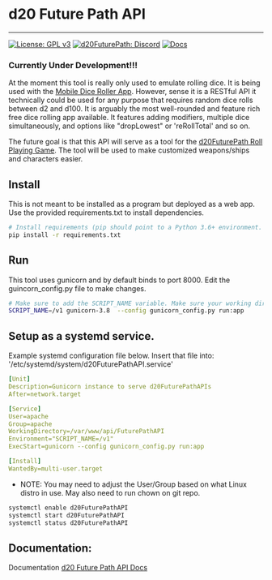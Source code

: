d20 Future Path API
===================

-----
[![License: GPL v3](https://img.shields.io/badge/License-GPLv3-blue.svg)](https://choosealicense.com/licenses/gpl-3.0/)
[![d20FuturePath: Discord](https://img.shields.io/discord/581738731934056449.svg?label=discord&logo=discord)](https://discord.gg/UC74Gudw3m)
[![Docs](https://readthedocs.org/projects/ansicolortags/badge/?version=latest)](http://api.d20futurepath.com/docs/build/html/d20FuturePathAPI.html)


### Currently Under Development!!!

At the moment this tool is really only used to emulate rolling dice. It is being used with the [Mobile Dice Roller App](https://github.com/orcephrye/mobileDiceRoller).
However, sense it is a RESTful API it technically could be used for any purpose that requires random dice rolls between
d2 and d100. It is arguably the most well-rounded and feature rich free dice rolling app available. It features adding
modifiers, multiple dice simultaneously, and options like "dropLowest" or 'reRollTotal' and so on. 

The future goal is that this API will serve as a tool for the [d20FuturePath Roll Playing Game](https://d20futurepath.com).
The tool will be used to make customized weapons/ships and characters easier.

## Install

This is not meant to be installed as a program but deployed as a web app. Use the provided requirements.txt to install
dependencies. 

```sh
# Install requirements (pip should point to a Python 3.6+ environment.
pip install -r requirements.txt
```


## Run

This tool uses gunicorn and by default binds to port 8000. Edit the guincorn_config.py file to make changes.

```sh
# Make sure to add the SCRIPT_NAME variable. Make sure your working directory is in the root git repo directory.
SCRIPT_NAME=/v1 gunicorn-3.8  --config gunicorn_config.py run:app
```

## Setup as a systemd service.

Example systemd configuration file below. Insert that file into: '/etc/systemd/system/d20FuturePathAPI.service'

```yaml
[Unit]
Description=Gunicorn instance to serve d20FuturePathAPIs
After=network.target

[Service]
User=apache
Group=apache
WorkingDirectory=/var/www/api/FuturePathAPI
Environment="SCRIPT_NAME=/v1"
ExecStart=gunicorn --config gunicorn_config.py run:app

[Install]
WantedBy=multi-user.target
```

* NOTE: You may need to adjust the User/Group based on what Linux distro in use. May also need to run chown on git repo.

```sh
systemctl enable d20FuturePathAPI
systemctl start d20FuturePathAPI
systemctl status d20FuturePathAPI
```

## Documentation:

Documentation [d20 Future Path API Docs](http://api.d20futurepath.com/docs/build/html/index.html)
